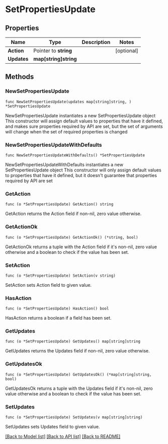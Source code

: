 # SetPropertiesUpdate

## Properties

Name | Type | Description | Notes
------------ | ------------- | ------------- | -------------
**Action** | Pointer to **string** |  | [optional] 
**Updates** | **map[string]string** |  | 

## Methods

### NewSetPropertiesUpdate

`func NewSetPropertiesUpdate(updates map[string]string, ) *SetPropertiesUpdate`

NewSetPropertiesUpdate instantiates a new SetPropertiesUpdate object
This constructor will assign default values to properties that have it defined,
and makes sure properties required by API are set, but the set of arguments
will change when the set of required properties is changed

### NewSetPropertiesUpdateWithDefaults

`func NewSetPropertiesUpdateWithDefaults() *SetPropertiesUpdate`

NewSetPropertiesUpdateWithDefaults instantiates a new SetPropertiesUpdate object
This constructor will only assign default values to properties that have it defined,
but it doesn't guarantee that properties required by API are set

### GetAction

`func (o *SetPropertiesUpdate) GetAction() string`

GetAction returns the Action field if non-nil, zero value otherwise.

### GetActionOk

`func (o *SetPropertiesUpdate) GetActionOk() (*string, bool)`

GetActionOk returns a tuple with the Action field if it's non-nil, zero value otherwise
and a boolean to check if the value has been set.

### SetAction

`func (o *SetPropertiesUpdate) SetAction(v string)`

SetAction sets Action field to given value.

### HasAction

`func (o *SetPropertiesUpdate) HasAction() bool`

HasAction returns a boolean if a field has been set.

### GetUpdates

`func (o *SetPropertiesUpdate) GetUpdates() map[string]string`

GetUpdates returns the Updates field if non-nil, zero value otherwise.

### GetUpdatesOk

`func (o *SetPropertiesUpdate) GetUpdatesOk() (*map[string]string, bool)`

GetUpdatesOk returns a tuple with the Updates field if it's non-nil, zero value otherwise
and a boolean to check if the value has been set.

### SetUpdates

`func (o *SetPropertiesUpdate) SetUpdates(v map[string]string)`

SetUpdates sets Updates field to given value.



[[Back to Model list]](../README.md#documentation-for-models) [[Back to API list]](../README.md#documentation-for-api-endpoints) [[Back to README]](../README.md)


